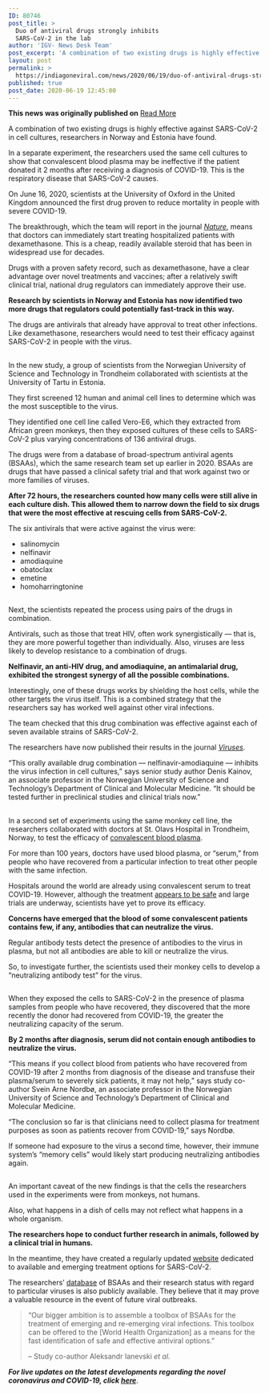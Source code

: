 ```yaml
---
ID: 80746
post_title: >
  Duo of antiviral drugs strongly inhibits
  SARS-CoV-2 in the lab
author: 'IGV- News Desk Team'
post_excerpt: 'A combination of two existing drugs is highly effective against SARS-CoV-2 in cell cultures, researchers in Norway and Estonia have found.In a separate experiment, the researchers used the same cell cultures to show that convalescent blood plasma may be ineffective if the patient donated it 2 months after receiving a diagnosis of COVID-19. This is&hellip;'
layout: post
permalink: >
  https://indiagoneviral.com/news/2020/06/19/duo-of-antiviral-drugs-strongly-inhibits-sars-cov-2-in-the-lab/80746/india-gone-viral/
published: true
post_date: 2020-06-19 12:45:00
---
```

<b>This news was originally published on</b> <a href="http://www.medicalnewstoday.com/articles/duo-of-antiviral-drugs-strongly-inhibits-sars-cov-2-in-the-lab" class="button purchase" rel="nofollow noopener noreferrer" target="_blank">Read More</a> <br/><div><article><div><p>A combination of two existing drugs is highly effective against SARS-CoV-2 in cell cultures, researchers in Norway and Estonia have found.</p><p>In a separate experiment, the researchers used the same cell cultures to show that convalescent blood plasma may be ineffective if the patient donated it 2 months after receiving a diagnosis of COVID-19. This is the respiratory disease that SARS-CoV-2 causes. </p><p>On June 16, 2020, scientists at the University of Oxford in the United Kingdom announced the first drug proven to reduce mortality in people with severe COVID-19.</p><p>The breakthrough, which the team will report in the journal <a href="https://www.nature.com/articles/d41586-020-01824-5?utm_source=Nature+Briefing&utm_campaign=7fb7c54efa-briefing-dy-20200616&utm_medium=email&utm_term=0_c9dfd39373-7fb7c54efa-43942337" rel="noopener noreferrer" target="_blank"><em>Nature</em></a>, means that doctors can immediately start treating hospitalized patients with dexamethasone. This is a cheap, readily available steroid that has been in widespread use for decades.</p><p>Drugs with a proven safety record, such as dexamethasone, have a clear advantage over novel treatments and vaccines; after a relatively swift clinical trial, national drug regulators can immediately approve their use. </p><p><strong>Research by scientists in Norway and Estonia has now identified two more drugs that regulators could potentially fast-track in this way.</strong></p><p>The drugs are antivirals that already have approval to treat other infections. Like dexamethasone, researchers would need to test their efficacy against SARS-CoV-2 in people with the virus.</p></div><div><h2></h2><p>In the new study, a group of scientists from the Norwegian University of Science and Technology in Trondheim collaborated with scientists at the University of Tartu in Estonia. </p><p>They first screened 12 human and animal cell lines to determine which was the most susceptible to the virus.</p><p>They identified one cell line called Vero-E6, which they extracted from African green monkeys, then they exposed cultures of these cells to SARS-CoV-2 plus varying concentrations of 136 antiviral drugs. </p><p>The drugs were from a database of broad-spectrum antiviral agents (BSAAs), which the same research team set up earlier in 2020. BSAAs are drugs that have passed a clinical safety trial and that work against two or more families of viruses.</p><p><strong>After 72 hours, the researchers counted how many cells were still alive in each culture dish. This allowed them to narrow down the field to six drugs that were the most effective at rescuing cells from SARS-CoV-2.</strong></p><p>The six antivirals that were active against the virus were:</p><ul><li>salinomycin</li><li>nelfinavir</li><li>amodiaquine</li><li>obatoclax</li><li>emetine</li><li>homoharringtonine</li></ul></div><div><h2></h2><p>Next, the scientists repeated the process using pairs of the drugs in combination.</p><p>Antivirals, such as those that treat HIV, often work synergistically — that is, they are more powerful together than individually. Also, viruses are less likely to develop resistance to a combination of drugs.</p><p><strong>Nelfinavir, an anti-HIV drug, and amodiaquine, an antimalarial drug, exhibited the strongest synergy of all the possible combinations.</strong></p><p>Interestingly, one of these drugs works by shielding the host cells, while the other targets the virus itself. This is a combined strategy that the researchers say has worked well against other viral infections. </p><p>The team checked that this drug combination was effective against each of seven available strains of SARS-CoV-2.</p><p>The researchers have now published their results in the journal <a href="https://www.mdpi.com/1999-4915/12/6/642/htm" rel="noopener noreferrer" target="_blank"><em>Viruses</em></a>.</p><p>“This orally available drug combination — nelfinavir-amodiaquine — inhibits the virus infection in cell cultures,” says senior study author Denis Kainov, an associate professor in the Norwegian University of Science and Technology’s Department of Clinical and Molecular Medicine. “It should be tested further in preclinical studies and clinical trials now.”</p></div><span></span><div><h2></h2><p>In a second set of experiments using the same monkey cell line, the researchers collaborated with doctors at St. Olavs Hospital in Trondheim, Norway, to test the efficacy of <a href="http://www.medicalnewstoday.com/articles/using-convalescent-blood-to-treat-covid-19-is-it-possible">convalescent blood plasma</a>.</p><p>For more than 100 years, doctors have used blood plasma, or “serum,” from people who have recovered from a particular infection to treat other people with the same infection.</p><p>Hospitals around the world are already using convalescent serum to treat COVID-19. However, although the treatment <a href="http://www.medicalnewstoday.com/articles/covid-19-convalescent-plasma">appears to be safe</a> and large trials are underway, scientists have yet to prove its efficacy.</p><p><strong>Concerns have emerged that the blood of some convalescent patients contains few, if any, antibodies that can neutralize the virus.</strong></p><p>Regular antibody tests detect the presence of antibodies to the virus in plasma, but not all antibodies are able to kill or neutralize the virus.</p><p>So, to investigate further, the scientists used their monkey cells to develop a “neutralizing antibody test” for the virus.</p></div><span></span><div><h2></h2><p>When they exposed the cells to SARS-CoV-2 in the presence of plasma samples from people who have recovered, they discovered that the more recently the donor had recovered from COVID-19, the greater the neutralizing capacity of the serum. </p><p><strong>By 2 months after diagnosis, serum did not contain enough antibodies to neutralize the virus.</strong></p><p>“This means if you collect blood from patients who have recovered from COVID-19 after 2 months from diagnosis of the disease and transfuse their plasma/serum to severely sick patients, it may not help,” says study co-author Svein Arne Nordbø, an associate professor in the Norwegian University of Science and Technology’s Department of Clinical and Molecular Medicine.</p><p>“The conclusion so far is that clinicians need to collect plasma for treatment purposes as soon as patients recover from COVID-19,” says Nordbø.</p><p>If someone had exposure to the virus a second time, however, their immune system’s “memory cells” would likely start producing neutralizing antibodies again.</p></div><div><h2></h2><p>An important caveat of the new findings is that the cells the researchers used in the experiments were from monkeys, not humans.</p><p>Also, what happens in a dish of cells may not reflect what happens in a whole organism.</p><p><strong>The researchers hope to conduct further research in animals, followed by a clinical trial in humans.</strong></p><p>In the meantime, they have created a regularly updated <a href="https://sars-coronavirus-2.info" rel="noopener noreferrer" target="_blank">website</a> dedicated to available and emerging treatment options for SARS-CoV-2.</p><p>The researchers’ <a href="https://drugvirus.info/" rel="noopener noreferrer" target="_blank">database</a> of BSAAs and their research status with regard to particular viruses is also publicly available. They believe that it may prove a valuable resource in the event of future viral outbreaks.</p><blockquote><strong></strong><p>“Our bigger ambition is to assemble a toolbox of BSAAs for the treatment of emerging and re-emerging viral infections. This toolbox can be offered to the [World Health Organization] as a means for the fast identification of safe and effective antiviral options.”</p><p>– Study co-author Aleksandr Ianevski <em>et al.</em></p></blockquote><p><strong><em>For live updates on the latest developments regarding the novel coronavirus and COVID-19, click <a href="http://www.medicalnewstoday.com/articles/live-updates-coronavirus-covid-19">here</a></em></strong>.</p></div><span></span></article></div>